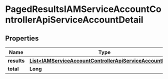 

# PagedResultsIAMServiceAccountControllerApiServiceAccountDetail


## Properties

| Name | Type | Description | Notes |
|------------ | ------------- | ------------- | -------------|
|**results** | [**List&lt;IAMServiceAccountControllerApiServiceAccountDetail&gt;**](IAMServiceAccountControllerApiServiceAccountDetail.md) |  |  |
|**total** | **Long** |  |  |



